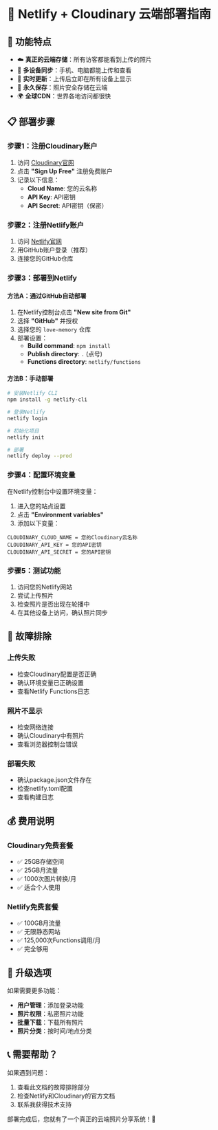 # 🚀 Netlify + Cloudinary 云端部署指南

## 🎯 功能特点
- ☁️ **真正的云端存储**：所有访客都能看到上传的照片
- 📱 **多设备同步**：手机、电脑都能上传和查看
- 🔄 **实时更新**：上传后立即在所有设备上显示
- 💾 **永久保存**：照片安全存储在云端
- 🌍 **全球CDN**：世界各地访问都很快

## 📋 部署步骤

### 步骤1：注册Cloudinary账户

1. 访问 [Cloudinary官网](https://cloudinary.com)
2. 点击 **"Sign Up Free"** 注册免费账户
3. 记录以下信息：
   - **Cloud Name**: 您的云名称
   - **API Key**: API密钥
   - **API Secret**: API密钥（保密）

### 步骤2：注册Netlify账户

1. 访问 [Netlify官网](https://netlify.com)
2. 用GitHub账户登录（推荐）
3. 连接您的GitHub仓库

### 步骤3：部署到Netlify

#### 方法A：通过GitHub自动部署
1. 在Netlify控制台点击 **"New site from Git"**
2. 选择 **"GitHub"** 并授权
3. 选择您的 `love-memory` 仓库
4. 部署设置：
   - **Build command**: `npm install`
   - **Publish directory**: `.` (点号)
   - **Functions directory**: `netlify/functions`

#### 方法B：手动部署
```bash
# 安装Netlify CLI
npm install -g netlify-cli

# 登录Netlify
netlify login

# 初始化项目
netlify init

# 部署
netlify deploy --prod
```

### 步骤4：配置环境变量

在Netlify控制台中设置环境变量：

1. 进入您的站点设置
2. 点击 **"Environment variables"**
3. 添加以下变量：

```
CLOUDINARY_CLOUD_NAME = 您的Cloudinary云名称
CLOUDINARY_API_KEY = 您的API密钥
CLOUDINARY_API_SECRET = 您的API密钥
```

### 步骤5：测试功能

1. 访问您的Netlify网站
2. 尝试上传照片
3. 检查照片是否出现在轮播中
4. 在其他设备上访问，确认照片同步

## 🔧 故障排除

### 上传失败
- 检查Cloudinary配置是否正确
- 确认环境变量已正确设置
- 查看Netlify Functions日志

### 照片不显示
- 检查网络连接
- 确认Cloudinary中有照片
- 查看浏览器控制台错误

### 部署失败
- 确认package.json文件存在
- 检查netlify.toml配置
- 查看构建日志

## 💰 费用说明

### Cloudinary免费套餐
- ✅ 25GB存储空间
- ✅ 25GB月流量
- ✅ 1000次图片转换/月
- ✅ 适合个人使用

### Netlify免费套餐
- ✅ 100GB月流量
- ✅ 无限静态网站
- ✅ 125,000次Functions调用/月
- ✅ 完全够用

## 🚀 升级选项

如果需要更多功能：
- **用户管理**：添加登录功能
- **照片权限**：私密照片功能
- **批量下载**：下载所有照片
- **照片分类**：按时间/地点分类

## 📞 需要帮助？

如果遇到问题：
1. 查看此文档的故障排除部分
2. 检查Netlify和Cloudinary的官方文档
3. 联系我获得技术支持

部署完成后，您就有了一个真正的云端照片分享系统！🎉
